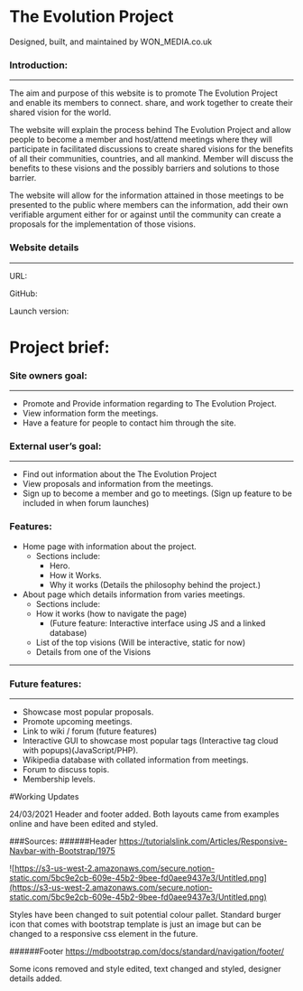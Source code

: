 # The Evolution Project

Designed, built, and maintained by WON_MEDIA.co.uk

### Introduction:

---

The aim and purpose of this website is to promote The Evolution Project and enable its members to connect. share, and work together to create their shared vision for the world. 

The website will explain the process behind The Evolution Project and allow people to become a member and host/attend meetings where they will participate in facilitated discussions to create shared visions for the benefits of all their communities, countries, and all mankind. Member will discuss the benefits to these visions and the possibly barriers and solutions to those barrier. 

The website will allow for the information attained in those meetings to be presented to the public where members can the information, add their own verifiable argument either for or against until the community can create a proposals for the implementation of those visions.

### Website details

---

URL: 

GitHub:

Launch version:

# Project brief:

### Site owners goal:

---

- Promote and Provide information regarding to The Evolution Project.
- View information form the meetings.
- Have a feature for people to contact him through the site.

### External user’s goal:

---

- Find out information about the The Evolution Project
- View proposals and information from the meetings.
- Sign up to become a member and go to meetings. (Sign up feature to be included in when forum launches)

### Features:

- Home page with information about the project.
    - Sections include:
        - Hero.
        - How it Works.
        - Why it works (Details the philosophy behind the project.)
- About page which details information from varies meetings.
    - Sections include:
    - How it works (how to navigate the page)
        - (Future feature: Interactive interface using JS and a linked database)
    - List of the top visions (Will be interactive, static for now)
    - Details from one of the Visions

---

### Future features:

---

- Showcase most popular proposals.
- Promote upcoming meetings.
- Link to wiki / forum (future features)
- Interactive GUI to showcase most popular tags (Interactive tag cloud with popups)(JavaScript/PHP).
- Wikipedia database with collated information from meetings.
- Forum to discuss topis.
- Membership levels.


#Working Updates

24/03/2021
Header and footer added. Both layouts came from examples online and have been edited and styled.

###Sources:
######Header
https://tutorialslink.com/Articles/Responsive-Navbar-with-Bootstrap/1975

![https://s3-us-west-2.amazonaws.com/secure.notion-static.com/5bc9e2cb-609e-45b2-9bee-fd0aee9437e3/Untitled.png](https://s3-us-west-2.amazonaws.com/secure.notion-static.com/5bc9e2cb-609e-45b2-9bee-fd0aee9437e3/Untitled.png)

Styles have been changed to suit potential colour pallet. 
Standard burger icon that comes with bootstrap template is just an image but can be changed to a responsive css element in the future.

######Footer
https://mdbootstrap.com/docs/standard/navigation/footer/

Some icons removed and style edited, text changed and styled, designer details added.
